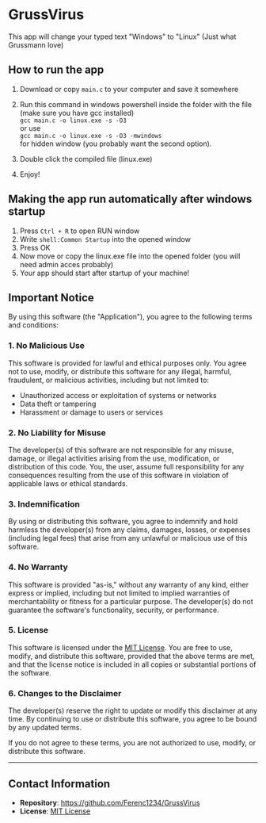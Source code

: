 # GrussVirus

This app will change your typed text "Windows" to "Linux" (Just what Grussmann love)

## How to run the app

1. Download or copy `main.c` to your computer and save it somewhere

2. Run this command in windows powershell inside the folder with the file (make sure you have gcc installed) <br>
`gcc main.c -o linux.exe -s -O3`<br>
or use <br>
`gcc main.c -o linux.exe -s -O3 -mwindows`<br>
for hidden window (you probably want the second option).

3. Double click the compiled file (linux.exe) 
4. Enjoy!

## Making the app run automatically after windows startup

1. Press `Ctrl + R` to open RUN window
2. Write `shell:Common Startup` into the opened window
3. Press OK
4. Now move or copy the linux.exe file into the opened folder (you will need admin acces probably)
5. Your app should start after startup of your machine!

## Important Notice

By using this software (the "Application"), you agree to the following terms and conditions:

### 1. **No Malicious Use**
This software is provided for lawful and ethical purposes only. You agree not to use, modify, or distribute this software for any illegal, harmful, fraudulent, or malicious activities, including but not limited to:

- Unauthorized access or exploitation of systems or networks
- Data theft or tampering
- Harassment or damage to users or services

### 2. **No Liability for Misuse**
The developer(s) of this software are not responsible for any misuse, damage, or illegal activities arising from the use, modification, or distribution of this code. You, the user, assume full responsibility for any consequences resulting from the use of this software in violation of applicable laws or ethical standards.

### 3. **Indemnification**
By using or distributing this software, you agree to indemnify and hold harmless the developer(s) from any claims, damages, losses, or expenses (including legal fees) that arise from any unlawful or malicious use of this software.

### 4. **No Warranty**
This software is provided "as-is," without any warranty of any kind, either express or implied, including but not limited to implied warranties of merchantability or fitness for a particular purpose. The developer(s) do not guarantee the software's functionality, security, or performance.

### 5. **License**
This software is licensed under the [MIT License](https://opensource.org/licenses/MIT). You are free to use, modify, and distribute this software, provided that the above terms are met, and that the license notice is included in all copies or substantial portions of the software.

### 6. **Changes to the Disclaimer**
The developer(s) reserve the right to update or modify this disclaimer at any time. By continuing to use or distribute this software, you agree to be bound by any updated terms.

If you do not agree to these terms, you are not authorized to use, modify, or distribute this software.

---

## Contact Information

- **Repository**: https://github.com/Ferenc1234/GrussVirus
- **License**: [MIT License](https://opensource.org/licenses/MIT)
